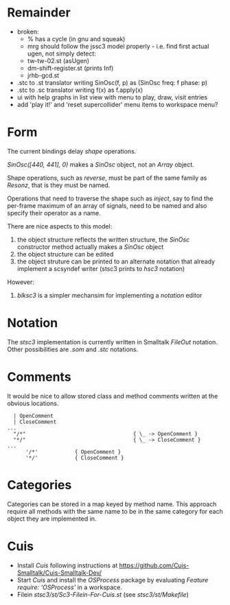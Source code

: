 # Remainder

- broken:
  + % has a cycle (in gnu and squeak)
  + mrg should follow the jssc3 model properly - i.e. find first actual ugen, not simply detect:
  + tw-tw-02.st (asUgen)
  + dm-shift-register.st (prints Inf)
  + jrhb-gcd.st
- .stc to .st translator writing SinOsc(f, p) as (SinOsc freq: f phase: p)
- .stc to .sc translator writing f(x) as f.apply(x)
- ui with help graphs in list view with menu to play, draw, visit entries
- add 'play it!' and 'reset supercollider' menu items to workspace menu?

# Form

The current bindings delay _shape_ operations.

_SinOsc([440, 441], 0)_ makes a _SinOsc_ object, not an _Array_ object.

Shape operations, such as _reverse_, must be part of the same family as _Resonz_, that is they must be named.

Operations that need to traverse the shape such as _inject_, say to find the per-frame maximum of an array of signals, need to be named and also specify their operator as a name.

There are nice aspects to this model:

1. the object structure reflects the written structure, the _SinOsc_ constructor method actually makes a _SinOsc_ object
2. the object structure can be edited
3. the object struture can be printed to an alternate notation that already implement a scsyndef writer (stsc3 prints to _hsc3_ notation)

However:

1. _blksc3_ is a simpler mechansim for implementing a _notation_ editor

# Notation

The _stsc3_ implementation is currently written in Smalltalk _FileOut_ notation.
Other possibilities are _.som_ and _.stc_ notations.

# Comments

It would be nice to allow stored class and method comments written at the obvious locations.

~~~
  | OpenComment
  | CloseComment
...
  "/*"                                   { \_ -> OpenComment }
  "*/"                                   { \_ -> CloseComment }
...
      '/*'            { OpenComment }
      '*/'            { CloseComment }
~~~

# Categories

Categories can be stored in a map keyed by method name.
This approach require all methods with the same name to be in the same category for each object they are implemented in.

# Cuis

- Install _Cuis_ following instructions at <https://github.com/Cuis-Smalltalk/Cuis-Smalltalk-Dev/>
- Start _Cuis_ and install the _OSProcess_ package by evaluating _Feature require: 'OSProcess'_ in a workspace.
- Filein _stsc3/st/Sc3-Filein-For-Cuis.st_ (see _stsc3/st/Makefile_)
